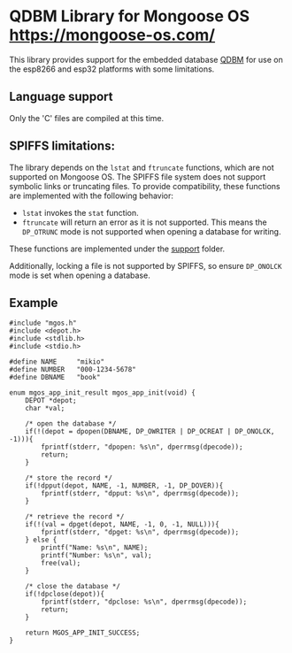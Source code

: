 # QDBM Library for Mongoose OS https://mongoose-os.com/

This library provides support for the embedded database [QDBM](http://fallabs.com/qdbm/index.html) for use on the esp8266 and esp32 platforms with some limitations.

## Language support
Only the 'C' files are compiled at this time.

## SPIFFS limitations:

The library depends on the `lstat` and `ftruncate` functions, which are not supported on Mongoose OS. The SPIFFS file system does not support symbolic links or truncating files. To provide compatibility, these functions are implemented with the following behavior:

* `lstat` invokes the `stat` function.
* `ftruncate` will return an error as it is not supported. This means the `DP_OTRUNC` mode is not supported when opening a database for writing. 

These functions are implemented under the [support](src/support) folder.

Additionally, locking a file is not supported by SPIFFS, so ensure `DP_ONOLCK` mode is set when opening a database.

## Example

```
#include "mgos.h"
#include <depot.h>
#include <stdlib.h>
#include <stdio.h>

#define NAME     "mikio"
#define NUMBER   "000-1234-5678"
#define DBNAME   "book"

enum mgos_app_init_result mgos_app_init(void) {
    DEPOT *depot;
    char *val;

    /* open the database */
    if(!(depot = dpopen(DBNAME, DP_OWRITER | DP_OCREAT | DP_ONOLCK, -1))){
        fprintf(stderr, "dpopen: %s\n", dperrmsg(dpecode));
        return;
    }

    /* store the record */
    if(!dpput(depot, NAME, -1, NUMBER, -1, DP_DOVER)){
        fprintf(stderr, "dpput: %s\n", dperrmsg(dpecode));
    }

    /* retrieve the record */
    if(!(val = dpget(depot, NAME, -1, 0, -1, NULL))){
        fprintf(stderr, "dpget: %s\n", dperrmsg(dpecode));
    } else {
        printf("Name: %s\n", NAME);
        printf("Number: %s\n", val);
        free(val);
    }

    /* close the database */
    if(!dpclose(depot)){
        fprintf(stderr, "dpclose: %s\n", dperrmsg(dpecode));
        return;
    }

    return MGOS_APP_INIT_SUCCESS;
}
```


